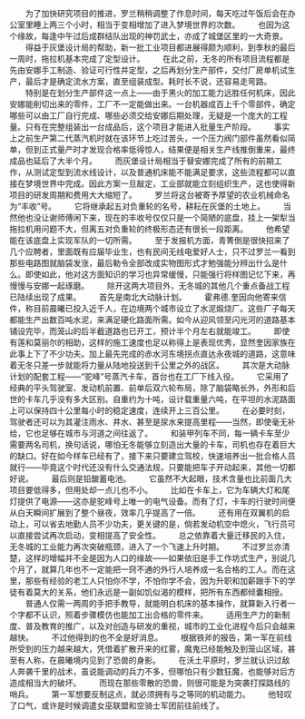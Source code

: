 　　为了加快研究项目的推进，罗兰稍稍调整了作息时间，每天吃过午饭后会在办公室里睡上两三个小时，相当于变相增加了进入梦境世界的次数。
　　也因为这个缘故，每逢中午过后成群结队出现的神罚武士，亦成了城堡区里的一大奇景。
　　得益于灰堡设计局的帮助，新一批工业项目都进展得颇为顺利，到季秋的最后一周时，拖拉机基本完成了定型设计。
　　在此之前，无冬的所有项目流程都是先由安娜手工制造、验证可行性并定型，之后再划分生产部件，交付厂房单机试生产，最后才是确定流水方案，直至组装成型。耗时长不说，还容易走弯路。
　　特别是在划分生产部件这一点上——由于黑火的加工能力远胜任何机床，因此安娜能削切出来的零件，工厂不一定能做出来。一台机器成百上千个零部件，确定哪些可以由工厂自行完成、哪些必须交给安娜后期处理，无疑是一个庞大的工程量。只有在完整组装出一台成品后，这个项目才能进入批量生产阶段。
　　事实上之前生产第二代蒸汽机时就在该环节上吃过苦头，一个压力阀门部件虽然看似简单，但到正式量产时才发现合格率低得惊人，结果便是相关生产线推倒重来，最终成品也延后了大半个月。
　　而灰堡设计局相当于替安娜完成了所有的前期工作，从测试定型到流水线设计，以及普通机床能不能满足要求，这些流程都可以直接在梦境世界中完成。因此方案一旦敲定，工业部就能立刻组织生产，这也使得新项目的研发周期和费用大大缩短了。
　　罗兰将这台被寄予厚望的农业机械命名为“丰收”号。
　　它将继承起五对负重轮的名号，耕耘在灰堡的土地上。
　　当然他也没让谢师傅闲下来，现在的丰收号仅仅只是一个简陋的底盘，挂上一架犁当拖拉机用问题不大，但离五对负重轮的终极形态还有很长一段距离。
　　他希望能在该底盘上实现军队的一切所需。
　　至于发报机方面，青箐倒是很快招来了几个应聘者，里面既有应届毕业生，也有民间无线电爱好人士，只不过罗兰一看到那些电路图就脑袋发涨，最后勒令全部改成实物图形式才勉强能分辨出什么是什么。即使如此，他对这方面知识的学习也异常缓慢，只能强行将样图记忆下来，再慢慢与安娜一起琢磨。
　　除开这两大项目外，无冬城的其他几个重点备战工程已陆续出现了成果。
　　首先是南北大动脉计划。
　　霍弗德.奎因向他寄来信件，称目前晨曦已投入近千人，在边境两个城市设立了水泥煅烧厂。这些厂子每天都能生产出数百吨水泥，来满足硬化路面所需。如今从迎风领至闪光河的道路基本铺设完毕，而笼山的后半截道路也已开工，预计半个月左右就能竣工。
　　即使有莲和莫丽尔的相助，这样的施工速度也足以称得上是表现优秀，显然奎因家族在此事上下了不少功夫。加上最先完成的赤水河东境拐点直达永夜城的道路，这意味着无冬只差一步就能将力量从陆地投送到千公里之外的战区。
　　其次是大动脉计划的配套工程——“驼峰”号蒸汽卡车，首台也在工厂下线入役。
　　它采用了经典的平头驾驶室、发动机前置、前单后双六轮布局，除了脑袋略长外，外形和后世的卡车几乎没有多大区别。自重约为十吨，设计载重量六吨，在平坦的水泥路面上可以保持四十公里每小时的稳定速度，连续开上三百公里。
　　在必要时刻，驾驶者还可以为其灌注雨水、井水、甚至是尿水来提高里程——当然，即使毫无补给，它也足够在城市与河道之间往返了。
　　和装甲列车不同，每一辆卡车至少需要两名司机，换句话说，哪怕无冬能够立刻造出大量的卡车，司机也存在着巨大的缺口。好在如今样车已经有了，接下来只要建立驾校，快速培养出一批合格人员就行——毕竟这个时代还没有什么交通法规，只要能把车子开动起来，其他一切都好说。
　　最后则是铅酸蓄电池。
　　它虽然不大起眼，技术含量也比前面几大项目要低得多，但用处却一点儿也不小。
　　比如在卡车上，它为车辆大灯和尾灯提供了电源——这亦是驼峰号上唯一的电气设备。而有了灯，卡车的行驶时间便从白天瞬间扩展到了整个昼夜，效率几乎提高了一倍。
　　还有用在双翼机的启动上，可以省去地勤人员不少功夫，更关键的是，倘若发动机空中熄火，飞行员可以直接尝试再次启动，变相提高了安全性。
　　总之依靠着大量迁移民的入住，无冬城的工业能力再次突破瓶颈，进入了一个飞速上升时期。
　　不过罗兰亦清楚，这样的增幅并不全是因为人口的缘故——如果依旧是手工作坊式生产，别说几个月了，就算几年也不一定能把一窍不通的外行人培养成一名合格的工人。而在这里，那些有经验的老工人只怕你不学，不怕你学不会，因为升职和加薪跟手下的学徒有着莫大的关系，他们永远是一副如饥似渴的模样，把所有东西都倾囊相授。
　　普通人仅需一两周的手把手教导，就能明白机床的基本操作，就算新入行者一个字都不认识，照着步骤模仿也能加工出合格的零件来。
　　适用生产力的新制度、普及教育的推广，以及对创造与研发的重视，城市的工业化进程今后只会越来越快。
　　不过他得到的也不全是好消息。
　　根据铁斧的报告，第一军在前线所受到的压力越来越大，凭借着扩散开来的红雾，魔鬼已经能触及到笼山区域，甚至有人称，在晨曦境内见到了恐兽的身影。
　　在沃土平原时，罗兰就认识过敌人奔袭千里的战术，虽说能调动的兵力不多，但哪怕只有少数狂魔，也能够对后方造成相当大的破坏。
　　而现在那些零散的恐兽，则很可能是为突袭打探路线的哨兵。
　　第一军想要反制这点，就必须拥有与之等同的机动能力。
　　他轻叹了口气，或许是时候调遣女巫联盟和空骑士军团前往前线了。